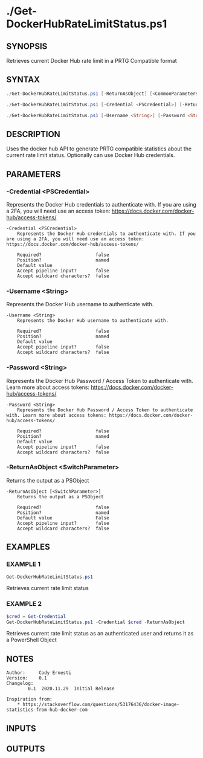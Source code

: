 # ./Get-DockerHubRateLimitStatus.ps1

## SYNOPSIS
Retrieves current Docker Hub rate limit in a PRTG Compatible format

## SYNTAX
```powershell
./Get-DockerHubRateLimitStatus.ps1 [-ReturnAsObject] [<CommonParameters>]

./Get-DockerHubRateLimitStatus.ps1 [-Credential <PSCredential>] [-ReturnAsObject] [<CommonParameters>]

./Get-DockerHubRateLimitStatus.ps1 [-Username <String>] [-Password <String>] [-ReturnAsObject] [<CommonParameters>]
```

## DESCRIPTION
Uses the docker hub API to generate PRTG compatible statistics about the current rate limit status. Optionally can use Docker Hub credentials.

## PARAMETERS
### -Credential &lt;PSCredential&gt;
Represents the Docker Hub credentials to authenticate with. If you are using a 2FA, you will need use an access token: https://docs.docker.com/docker-hub/access-tokens/
```
-Credential <PSCredential>
    Represents the Docker Hub credentials to authenticate with. If you are using a 2FA, you will need use an access token: https://docs.docker.com/docker-hub/access-tokens/
    
    Required?                    false
    Position?                    named
    Default value                
    Accept pipeline input?       false
    Accept wildcard characters?  false
```
 
### -Username &lt;String&gt;
Represents the Docker Hub username to authenticate with.
```
-Username <String>
    Represents the Docker Hub username to authenticate with.
    
    Required?                    false
    Position?                    named
    Default value                
    Accept pipeline input?       false
    Accept wildcard characters?  false
```
 
### -Password &lt;String&gt;
Represents the Docker Hub Password / Access Token to authenticate with. Learn more about access tokens: https://docs.docker.com/docker-hub/access-tokens/
```
-Password <String>
    Represents the Docker Hub Password / Access Token to authenticate with. Learn more about access tokens: https://docs.docker.com/docker-hub/access-tokens/
    
    Required?                    false
    Position?                    named
    Default value                
    Accept pipeline input?       false
    Accept wildcard characters?  false
```
 
### -ReturnAsObject &lt;SwitchParameter&gt;
Returns the output as a PSObject
```
-ReturnAsObject [<SwitchParameter>]
    Returns the output as a PSObject
    
    Required?                    false
    Position?                    named
    Default value                False
    Accept pipeline input?       false
    Accept wildcard characters?  false
```

## EXAMPLES    
### EXAMPLE 1
```powershell
Get-DockerHubRateLimitStatus.ps1
```
Retrieves current rate limit status    

### EXAMPLE 2
```powershell
$cred = Get-Credential
Get-DockerHubRateLimitStatus.ps1 -Credential $cred -ReturnAsObject
```
Retrieves current rate limit status as an authenticated user and returns it as a PowerShell Object    

## NOTES
```
Author:     Cody Ernesti
Version:    0.1
Changelog:  
        0.1  2020.11.29  Initial Release

Inspiration from: 
    * https://stackoverflow.com/questions/53176436/docker-image-statistics-from-hub-docker-com
```

## INPUTS


## OUTPUTS

